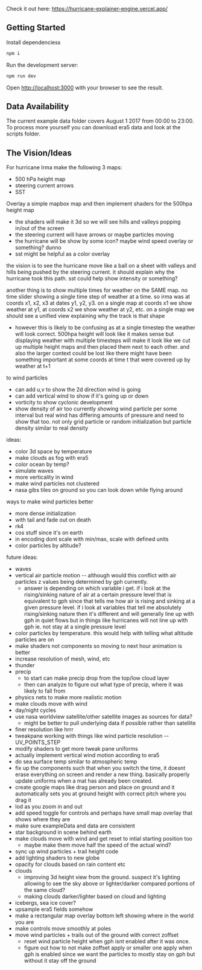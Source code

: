 Check it out here: https://hurricane-explainer-engine.vercel.app/

## Getting Started
Install dependenciess
```bash
npm i
```

Run the development server:

```bash
npm run dev
```

Open [http://localhost:3000](http://localhost:3000) with your browser to see the result.

## Data Availability
The current example data folder covers August 1 2017 from 00:00 to 23:00. To process more yourself you can download era5 data and look at the scripts folder. 

## The Vision/Ideas
For hurricane Irma make the following 3 maps:
- 500 hPa height map
- steering current arrows
- SST

Overlay a simple mapbox map and then implement shaders for the 500hpa height map
- the shaders will make it 3d so we will see hills and valleys popping in/out of the screen
- the steering current will have arrows or maybe particles moving 
- the hurricane will be show by some icon? maybe wind speed overlay or something? dunno
- sst might be helpful as a color overlay

the vision is to see the hurricane move like a ball on a sheet with valleys and hills being pushed by the steering current. it should explain why the hurricane took this path. sst could help show intensity or something?

another thing is to show multiple times for weather on the SAME map. no time slider showing a single time step of weather at a time. so irma was at coords x1, x2, x3 at dates y1, y2, y3. on a single map at coords x1 we show weather at y1, at coords x2 we show weather at y2, etc. on a single map we should see a unified view explaining why the track is that shape
- however this is likely to be confusing as at a single timestep the weather will look correct. 500hpa height will look like it makes sense but displaying weather with multiple timesteps will make it look like we cut up multiple height maps and then placed them next to each other. and also the larger context could be lost like there might have been something important at some coords at time t that were covered up by weather at t+1

to wind particles
- can add u,v to show the 2d direction wind is going
- can add vertical wind to show if it's going up or down
- vorticity to show cyclonic development
- show density of air too currently showing wind particle per some interval but real wind has differing amounts of pressure and need to show that too. not only grid particle or random initialization but particle density similar to real density

ideas:
- color 3d space by temperature
- make clouds as fog with era5
- color ocean by temp?
- simulate waves 
- more verticality in wind
- make wind particles not clustered
- nasa gibs tiles on ground so you can look down while flying around

ways to make wind particles better
- more dense initialization
- with tail and fade out on death
- rk4
- cos stuff since it's on earth
- in encoding dont scale with min/max, scale with defined units
- color particles by altitude?

future ideas:
- waves
- vertical air particle motion -- although would this conflict with air particles z values being determined by gph currently. 
    - answer is depending on which variable i get. if i look at the rising/sinking nature of air at a certain pressure level that is equivalent to gph since that tells me how air is rising and sinking at a given pressure level. if i look at variables that tell me absolutely rising/sinking nature then it's different and will generally line up with gph in quiet flows but in things like hurricanes will not line up with gph ie. not stay at a single pressure level
- color particles by temperature. this would help with telling what altitude particles are on
- make shaders not components so moving to next hour animation is better
- increase resolution of mesh, wind, etc
- thunder
- precip
    - to start can make precip drop from the top/low cloud layer
    - then can analyze to figure out what type of precip, where it was likely to fall from
- physics nets to make more realistic motion
- make clouds move with wind
- day/night cycles
- use nasa worldview satellite/other satellite images as sources for data?
    - might be better to pull underlying data if possible rather than satellite
- finer resolution like hrrr
- tweakpane working with things like wind particle resolution -- UV_POINTS_STEP
- modify shaders to get more tweak pane uniforms
- actually implement vertical wind motion according to era5
- do sea surface temp similar to atmospheric temp
- fix up the components such that when you switch the time, it doesnt erase everything on screen and render a new thing. basically properly update uniforms when a mat has already been created.
- create google maps like drag person and place on ground and it automatically sets you at ground height with correct pitch where you drag it
- lod as you zoom in and out
- add speed toggle for controls and perhaps have small map overlay that shows where they are
- make sure exampleData and data are consistent
- star background in scene behind earth 
- make clouds move with wind and get reset to intial starting position too
    - maybe make them move half the speed of the actual wind?
- sync up wind particles + trail height code
- add lighting shaders to new globe
- opacity for clouds based on rain content etc
- clouds
    - improving 3d height view from the ground. suspect it's lighting allowing to see the sky above or lighter/darker compared portions of the same cloud?
    - making clouds darker/lighter based on cloud and lighting
- icebergs, sea ice cover?
- upsample era5 fields somehow
- make a rectangular map overlay bottom left showing where in the world you are
- make controls move smoothly at poles
- move wind particles + trails out of the ground with correct zoffset
    - reset wind particle height when gph isnt enabled after it was once. 
    - figure out how to not make zoffset apply or smaller one apply when gph is enabled since we want the particles to mostly stay on gph but without it stay off the ground